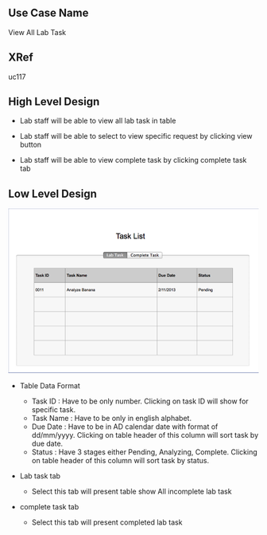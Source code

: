 Use Case Name
-------------
View All Lab Task

XRef
----
uc117

High Level Design
-----------------

* Lab staff will be able to view all lab task in table

* Lab staff will be able to select to view specific request by clicking view button

* Lab staff will be able to view complete task by clicking complete task tab



Low Level Design
----------------

![Screenshot](images/ds117-viewAllLabtask.png)

* Table Data Format
	- Task ID : Have to be only number. Clicking on task ID will show for specific task.
	- Task Name : Have to be only in english alphabet.
	- Due Date : Have to be in AD calendar date with format of dd/mm/yyyy. Clicking on table header of this column will sort task by due date.
	- Status : Have 3 stages either Pending, Analyzing, Complete. Clicking on table header of this column will sort task by status.
* Lab task tab
 	- Select this tab will present table show All incomplete lab task
		
* complete task tab
	- Select this tab will present completed lab task
